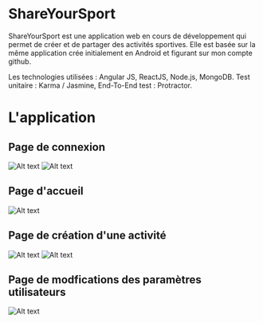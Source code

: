 # ShareYourSport #

ShareYourSport est une application web  en cours de développement qui permet de créer et de partager des activités sportives.
Elle est basée sur la même application crée initialement en Android et figurant sur mon compte github.


Les technologies utilisées :  Angular JS, ReactJS, Node.js, MongoDB. Test unitaire : Karma / Jasmine, End-To-End test : Protractor.

# L'application #

## Page de connexion ##

![Alt text](https://image.noelshack.com/fichiers/2018/04/4/1516907417-connexion.png)
![Alt text](https://image.noelshack.com/fichiers/2018/04/4/1516907416-creation-compte.png)

## Page d'accueil ##

![Alt text](https://image.noelshack.com/fichiers/2018/04/4/1516907417-accueil.png)

## Page de création d'une activité ##

![Alt text](https://image.noelshack.com/fichiers/2018/04/4/1516907417-creer-activite.png)
![Alt text](https://image.noelshack.com/fichiers/2018/04/4/1516907417-creer-activite2.png)

## Page de modfications des paramètres utilisateurs ##
![Alt text](https://image.noelshack.com/fichiers/2018/04/4/1516907417-parametres.png)





